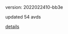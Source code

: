 version: 2022022410-bb3e

updated 54 avds

[details](https://github.com/0x74f917491bfa7ebfa379/ali_avd_db/blob/master/change_log/2022/02/24/10/bb3e.txt)